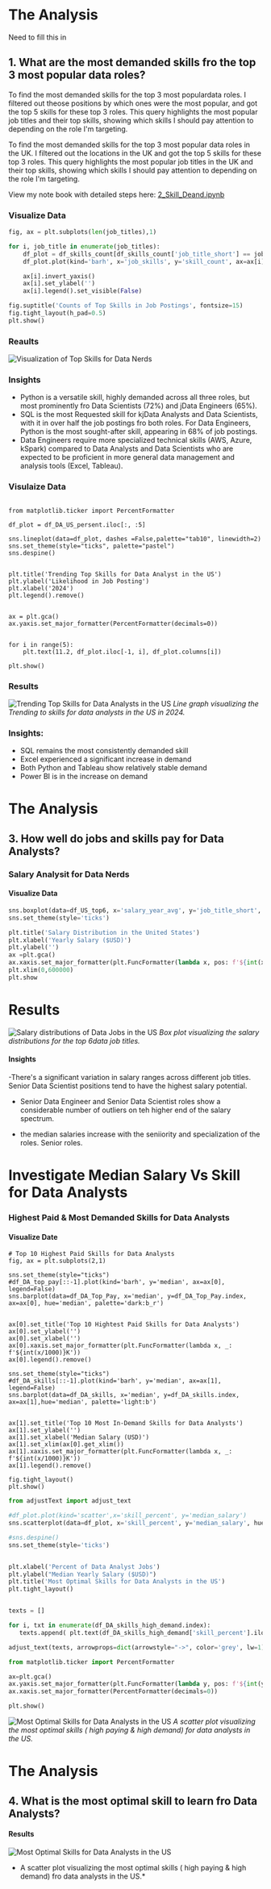 # The Analysis
Need to fill this in
## 1. What are the most demanded skills fro the top 3 most popular data roles?

To find the most demanded skills for the top 3 most populardata roles. I filtered out theose positions by which ones were the most popular, and got the top 5 skills for these top 3 roles. This query highlights the most popular job titles and their top skills, showing which skills I should pay attention to depending on the role I'm targeting.

To find the most demanded skills for the top 3 most popular data roles in the UK. I filtered out the locations in the UK and got the top 5 skills for these top 3 roles. This query highlights the most popular job titles in the UK and their top skills, showing which skills I should pay attention to depending on the role I'm targeting.

View my note book with detailed steps here: [2_Skill_Deand.ipynb](3_Project\2_Skill_Demand.ipynb)

### Visualize Data

```python
fig, ax = plt.subplots(len(job_titles),1)

for i, job_title in enumerate(job_titles):
    df_plot = df_skills_count[df_skills_count['job_title_short'] == job_title].head(5)
    df_plot.plot(kind='barh', x='job_skills', y='skill_count', ax=ax[i], title=job_title)

    ax[i].invert_yaxis()
    ax[i].set_ylabel('')
    ax[i].legend().set_visible(False)

fig.suptitle('Counts of Top Skills in Job Postings', fontsize=15)
fig.tight_layout(h_pad=0.5)
plt.show()
```


### Reaults

![Visualization of Top Skills for Data Nerds](3_Project\images\skill_demand_all_data_roles.png)


### Insights
- Python is a versatile skill, highly demanded across all three roles, but most prominently fro Data Scientists (72%) and jData Engineers (65%).
- SQL is the most Requested skill for kjData Analysts and Data  Scientists, with it in over half the job postings fro both roles. For Data Engineers, Python is the most sought-after skill, appearing in 68% of job postings.
- Data Engineers require more specialized technical skills (AWS, Azure, kSpark) compared to Data Analysts and Data Scientists who are expected to be proficient in more general data management and analysis tools (Excel, Tableau).

### Visulaize Data

``` pyhton

from matplotlib.ticker import PercentFormatter

df_plot = df_DA_US_persent.iloc[:, :5]

sns.lineplot(data=df_plot, dashes =False,palette="tab10", linewidth=2)
sns.set_theme(style="ticks", palette="pastel")
sns.despine()


plt.title('Trending Top Skills for Data Analyst in the US')
plt.ylabel('Likelihood in Job Posting')
plt.xlabel('2024')
plt.legend().remove()


ax = plt.gca()
ax.yaxis.set_major_formatter(PercentFormatter(decimals=0))


for i in range(5):
    plt.text(11.2, df_plot.iloc[-1, i], df_plot.columns[i])

plt.show()

```

### Results

![Trending Top Skills for Data Analysts in the US](3_Project\images\Skills_Trend.png)
*Line graph visualizing the Trending to skills for data analysts in the US in 2024.*

### Insights:

- SQL remains the most consistently demanded skill
- Excel experienced a significant increase in demand
- Both Python and Tableau show relatively stable demand
- Power BI is in the increase on demand


# The Analysis

## 3. How well do jobs and skills pay for Data Analysts?

### Salary Analysit for Data Nerds

#### Visualize Data

```python
sns.boxplot(data=df_US_top6, x='salary_year_avg', y='job_title_short', order=job_order, palette='viridis', hue='job_title_short', dodge=False)
sns.set_theme(style='ticks')

plt.title('Salary Distribution in the United States')
plt.xlabel('Yearly Salary ($USD)')
plt.ylabel('')
ax =plt.gca()
ax.xaxis.set_major_formatter(plt.FuncFormatter(lambda x, pos: f'${int(x/1000)}K'))
plt.xlim(0,600000)
plt.show

```

# Results
![Salary distributions of Data Jobs in the US](3_Project\images\skills_Salary_Analysis.png)
*Box plot visualizing the salary distributions for the top 6data job titles.*

#### Insights

-There's a significant variation in salary ranges across different job titles. Senior Data Scientist positions tend to have the highest salary potential.

- Senior Data Engineer and Senior Data Scientist roles show a considerable number of outliers on teh higher end of the salary spectrum.

- the median salaries increase with the seniiority and specialization of the roles. Senior roles.

# Investigate Median Salary Vs Skill for Data Analysts



### Highest Paid & Most Demanded Skills for Data Analysts
#### Visualize Date


``` pyhton
# Top 10 Highest Paid Skills for Data Analysts
fig, ax = plt.subplots(2,1)

sns.set_theme(style="ticks")
#df_DA_top_pay[::-1].plot(kind='barh', y='median', ax=ax[0], legend=False)
sns.barplot(data=df_DA_Top_Pay, x='median', y=df_DA_Top_Pay.index, ax=ax[0], hue='median', palette='dark:b_r')


ax[0].set_title('Top 10 Hightest Paid Skills for Data Analysts')
ax[0].set_ylabel('')
ax[0].set_xlabel('')
ax[0].xaxis.set_major_formatter(plt.FuncFormatter(lambda x, _: f'${int(x/1000)}K'))
ax[0].legend().remove()

sns.set_theme(style="ticks")
#df_DA_skills[::-1].plot(kind='barh', y='median', ax=ax[1], legend=False)
sns.barplot(data=df_DA_skills, x='median', y=df_DA_skills.index, ax=ax[1],hue='median', palette='light:b')


ax[1].set_title('Top 10 Most In-Demand Skills for Data Analysts')
ax[1].set_ylabel('')
ax[1].set_xlabel('Median Salary (USD)')
ax[1].set_xlim(ax[0].get_xlim())
ax[1].xaxis.set_major_formatter(plt.FuncFormatter(lambda x, _: f'${int(x/1000)}K'))
ax[1].legend().remove()

fig.tight_layout()
plt.show()

``` 


```python
from adjustText import adjust_text

#df_plot.plot(kind='scatter',x='skill_percent', y='median_salary')
sns.scatterplot(data=df_plot, x='skill_percent', y='median_salary', hue='technology')

#sns.despine()
sns.set_theme(style='ticks')


plt.xlabel('Percent of Data Analyst Jobs')
plt.ylabel("Median Yearly Salary ($USD)")
plt.title('Most Optimal Skills for Data Analysts in the US')
plt.tight_layout()


texts = []

for i, txt in enumerate(df_DA_skills_high_demand.index):
   texts.append( plt.text(df_DA_skills_high_demand['skill_percent'].iloc[i], df_DA_skills_high_demand['median_salary'].iloc[i], txt))

adjust_text(texts, arrowprops=dict(arrowstyle="->", color='grey', lw=1))

from matplotlib.ticker import PercentFormatter

ax=plt.gca()
ax.yaxis.set_major_formatter(plt.FuncFormatter(lambda y, pos: f'${int(y/1000)}K' ))    
ax.xaxis.set_major_formatter(PercentFormatter(decimals=0)) 

plt.show()

```
![Most Optimal Skills for Data Analysts in the US ]()
*A scatter plot visualizing the most optimal skills ( high paying & high demand) for data analysts in the US.*


# The Analysis
## 4. What is the most optimal skill to learn fro Data Analysts?

#### Results
![Most Optimal Skills for Data Analysts in the US](3_Project\images\Optima_Skills.png)
* A scatter plot visualizing the most optimal skills ( high paying & high demand) fro data analysts in the US.*


